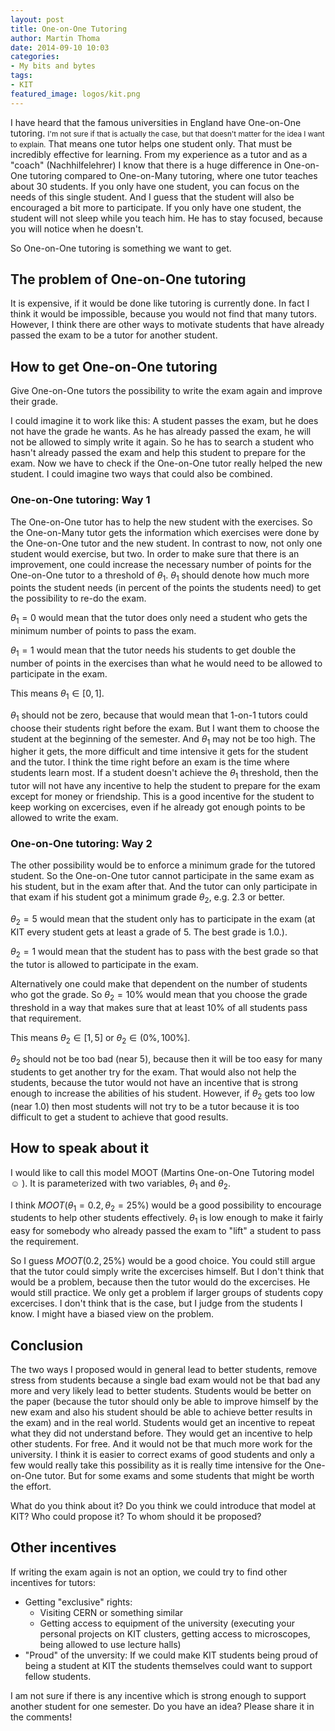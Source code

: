 ```yaml
---
layout: post
title: One-on-One Tutoring
author: Martin Thoma
date: 2014-09-10 10:03
categories:
- My bits and bytes
tags:
- KIT
featured_image: logos/kit.png
---
```


I have heard that the famous universities in England have One-on-One tutoring.
<small>I'm not sure if that is actually the case, but that doesn't matter for
the idea I want to explain.</small> That means one tutor helps one student
only. That must be incredibly effective for learning. From my experience as a
tutor and as a "coach" (Nachhilfelehrer) I know that there is a huge difference
in One-on-One tutoring compared to One-on-Many tutoring, where one tutor
teaches about 30 students. If you only have one student, you can focus on the
needs of this single student. And I guess that the student will also be
encouraged a bit more to participate. If you only have one student, the student
will not sleep while you teach him. He has to stay focused, because you will
notice when he doesn't.

So One-on-One tutoring is something we want to get.


## The problem of One-on-One tutoring
It is expensive, if it would be done like tutoring is currently done. In fact I
think it would be impossible, because you would not find that many tutors.
However, I think there are other ways to motivate students that have already
passed the exam to be a tutor for another student.


## How to get One-on-One tutoring
Give One-on-One tutors the possibility to write the exam again and improve
their grade.

I could imagine it to work like this: A student passes the exam, but he does
not have the grade he wants. As he has already passed the exam, he will not be
allowed to simply write it again. So he has to search a student who hasn't already
passed the exam and help this student to prepare for the exam. Now we have to
check if the One-on-One tutor really helped the new student. I could imagine
two ways that could also be combined.


### One-on-One tutoring: Way 1
The One-on-One tutor has to help the new student with the exercises. So the
One-on-Many tutor gets the information which exercises were done by the
One-on-One tutor and the new student. In contrast to now, not only one student
would exercise, but two. In order to make sure that there is an improvement,
one could increase the necessary number of points for the One-on-One tutor to a
threshold of $\theta_1$.
$\theta_1$ should denote how much more points the student needs (in percent of
the points the students need) to get the possibility to re-do the exam.

$\theta_1 = 0$ would mean that the tutor does only need a student who
gets the minimum number of points to pass the exam.

$\theta_1 = 1$ would mean that the tutor needs his students to get double the
number of points in the exercises than what he would need to be allowed to
participate in the exam.

This means $\theta_1 \in [0, 1]$.

$\theta_1$ should not be zero, because that
would mean that 1-on-1 tutors could choose their students right before the exam.
But I want them to choose the student at the beginning of the semester. And
$\theta_1$ may not be too high. The higher it gets, the more difficult and time
intensive it gets for the student and the tutor. I think the time right before
an exam is the time where students learn most. If a student doesn't achieve
the $\theta_1$ threshold, then the tutor will not have any incentive to help the
student to prepare for the exam except for money or friendship. This is a
good incentive for the student to keep working on excercises, even if he
already got enough points to be allowed to write the exam.


### One-on-One tutoring: Way 2
The other possibility would be to enforce a minimum grade for the tutored
student. So the One-on-One tutor cannot participate in the same exam as his
student, but in the exam after that. And the tutor can only participate in that
exam if his student got a minimum grade $\theta_2$, e.g. 2.3 or better.

$\theta_2 = 5$ would mean that the student only has to participate in the exam
(at KIT every student gets at least a grade of 5. The best grade is 1.0.).

$\theta_2 = 1$ would mean that the student has to pass with the best grade so
that the tutor is allowed to participate in the exam.

Alternatively one could make that dependent on the number of students who got
the grade. So $\theta_2 = 10\%$ would mean that you choose the grade threshold
in a way that makes sure that at least 10% of all students pass that
requirement.

This means $\theta_2 \in [1, 5]$ or $\theta_2 \in (0\%, 100\%]$.

$\theta_2$ should not be too bad (near 5), because then it will be too easy
for many students to get another try for the exam. That would also not help the
students, because the tutor would not have an incentive that is strong enough to
increase the abilities of his student. However, if $\theta_2$ gets too low
(near 1.0) then most students will not try to be a tutor because it is too
difficult to get a student to achieve that good results.


## How to speak about it

I would like to call this model MOOT (Martins One-on-One Tutoring model ☺ ).
It is parameterized with two variables, $\theta_1$ and $\theta_2$.

I think $MOOT(\theta_1=0.2, \theta_2=25\%)$ would be a good possibility to
encourage students to help other students effectively. $\theta_1$ is low enough
to make it fairly easy for somebody who already passed the exam to "lift" a
student to pass the requirement.

So I guess $MOOT(0.2, 25\%)$ would be a good choice. You could still argue that
the tutor could simply write the excercises himself. But I don't think that
would be a problem, because then the tutor would do the excercises. He would
still practice. We only get a problem if larger groups of students copy
excercises. I don't think that is the case, but I judge from the students I
know. I might have a biased view on the problem.


## Conclusion
The two ways I proposed would in general lead to better students, remove stress
from students because a single bad exam would not be that bad any more and
very likely lead to better students. Students would be better on the paper
(because the tutor should only be able to improve himself by the new exam and
also his student should be able to achieve better results in the exam) and in
the real world. Students would get an incentive to repeat what they did not
understand before. They would get an incentive to help other students. For free.
And it would not be that much more work for the university. I think it is easier
to correct exams of good students and only a few would really take this
possibility as it is really time intensive for the One-on-One tutor. But for
some exams and some students that might be worth the effort.

What do you think about it? Do you think we could introduce that model at KIT?
Who could propose it? To whom should it be proposed?

## Other incentives

If writing the exam again is not an option, we could try to find other
incentives for tutors:

* Getting "exclusive" rights:
  * Visiting CERN or something similar
  * Getting access to equipment of the university (executing your personal
    projects on KIT clusters, getting access to microscopes, being allowed to
    use lecture halls)
* "Proud" of the unversity: If we could make KIT students being proud of being
  a student at KIT the students themselves could want to support fellow
  students.


I am not sure if there is any incentive which is strong enough to support
another student for one semester. Do you have an idea? Please share it in the
comments!